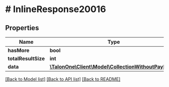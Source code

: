 # # InlineResponse20016

## Properties

Name | Type | Description | Notes
------------ | ------------- | ------------- | -------------
**hasMore** | **bool** |  | [optional] 
**totalResultSize** | **int** |  | [optional] 
**data** | [**\TalonOne\Client\Model\CollectionWithoutPayload[]**](CollectionWithoutPayload.md) |  | 

[[Back to Model list]](../../README.md#documentation-for-models) [[Back to API list]](../../README.md#documentation-for-api-endpoints) [[Back to README]](../../README.md)


